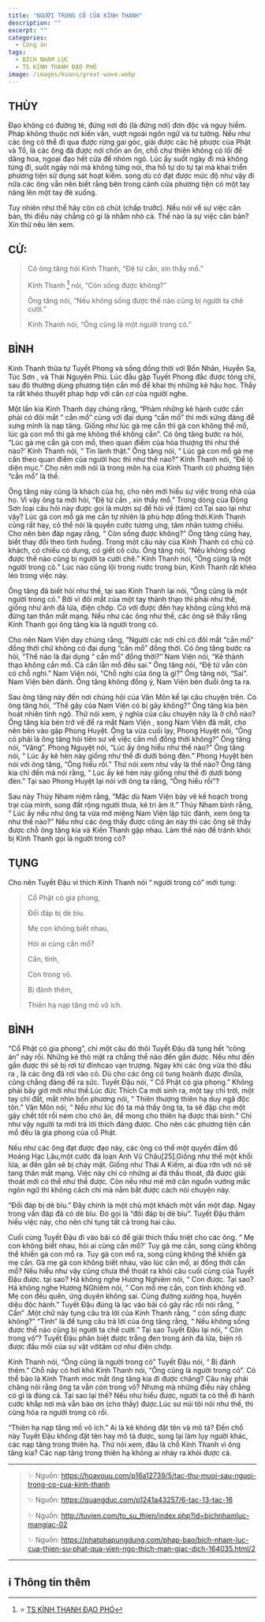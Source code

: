 ```yaml
---
title: "NGƯỜI TRONG CỎ CỦA KÍNH THANH"
description: ""
excerpt: ""
categories:
  - Công án
tags:
  - BÍCH NHAM LỤC
  - TS KÍNH THANH ĐẠO PHÓ
image: /images/koans/great-wave.webp
---
```


## THÙY

Đạo không có đường tẻ, đứng nơi đó (là đứng nơi) đơn độc và nguy hiểm. Pháp không thuộc nơi kiến văn, vượt ngoài ngôn ngữ và tư tưởng. Nếu như các ông có thể đi qua được rừng gai góc, giải được các hệ phược của Phật và Tổ, là các ông đã được nơi chốn an ổn, chỗ chư thiên không có lối để dâng hoa, ngoại đạo hết cửa để nhòm ngó. Lúc ấy suốt ngày đi mà không từng đi, suốt ngày nói mà không từng nói, tha hồ tự do tự tại mà khai triển phương tiện sử dụng sát hoạt kiếm. song dù có đạt được mức độ như vậy đi nữa các ông vẫn nên biết rằng bên trong cánh cửa phương tiện có một tay nâng lên một tay đè xuống.

Tuy nhiên như thế hãy còn có chút (chấp trước). Nếu nói về sự việc căn bản, thì điều này chẳng có gì là nhằm nhò cả. Thế nào là sự việc căn bản? Xin thử nêu lên xem.

## CỬ:

> Có ông tăng hỏi Kính Thanh, “Đệ tử cắn, xin thầy mổ.”
>
> Kính Thanh [^1] nói, “Còn sống được không?”
>
> Ông tăng nói, “Nếu không sống được thế nào cũng bị người ta chê cười.”
>
> Kính Thanh nói, “Ông cũng là một người trong cỏ.”

## BÌNH

Kính Thanh thừa tự Tuyết Phong và sống đồng thời với Bổn Nhân, Huyền Sa, Túc Sơn , và Thái Nguyên Phù. Lúc đầu gặp Tuyết Phong đắc được tông chỉ, sau đó thường dùng phương tiện cắn mổ để khai thị những kẻ hậu học. Thầy ta rất khéo thuyết pháp hợp với căn cơ của người nghe.

Một lần kia Kính Thanh dạy chúng rằng, “Phàm những kẻ hành cước cần phải có đôi mắt “ cắn mổ” cùng với đại dụng “cắn mổ” thì mới xứng đáng để xưng mình là nạp tăng. Giống như lúc gà mẹ cắn thì gà con không thể mổ, lúc gà con mổ thì gà mẹ không thể không cắn”. Có ông tăng bước ra hỏi, “Lúc gà mẹ cắn gà con mổ, theo quan điểm của hòa thượng thì như thế nào?’ Kính Thanh nói, “ Tin lành thật.” Ông tăng nói, “ Lúc gà con mổ gà mẹ cắn theo quan điểm của người học thì như thế nào?” Kính Thanh nói, “Để lộ diện mục.” Cho nên mới nói là trong môn hạ của Kính Thanh có phương tiện “cắn mổ” là thế.

Ông tăng này cũng là khách của họ, cho nên mới hiểu sự việc trong nhà của họ. Vì vậy ông ta mới hỏi, “Đệ tử cắn , xin thầy mổ.” Trong dòng của Động Sơn loại câu hỏi này được gọi là mượn sự để hỏi về (tâm) cơ.Tại sao lại như vậy? Lúc gà con mổ gà mẹ cắn tự nhiên là phù hợp đồng thời.Kính Thanh cũng rất hay, có thể nói là quyền cước tương ưng, tâm nhãn tương chiếu. Cho nên bèn đáp ngay rằng, “ Còn sống được không?” Ông tăng cũng hay, biết thay đổi theo tình huống. Trong một câu này của Kính Thanh có chủ có khách, có chiếu có dụng, có giết có cứu. Ông tăng nói, “Nếu không sống được thế nào cũng bị người ta cười chê.” Kính Thanh nói, “Ông cũng là một người trong cỏ.” Lúc nào cũng lội trong nước trong bùn, Kính Thanh rất khéo léo trong việc này.

Ông tăng đã biết hỏi như thế, tại sao Kính Thanh lại nói, “Ông cũng là một người trong cỏ.” Bởi vì đôi mắt của một tay thành thạo thì phải như thế, giống như ánh đá lửa, điện chớp. Có với được đến hay không cũng khó mà đừng tan thân mất mạng. Nếu như các ông như thế, các ông sẽ thấy rằng Kính Thanh gọi ông tăng kia là người trong cỏ.

Cho nên Nam Viện dạy chúng rằng, “Người các nơi chỉ có đôi mắt “cắn mổ” đồng thời chứ không có đại dụng “cắn mổ” đồng thời. Có ông tăng bước ra hỏi, “Thế nào là đại dụng “ cắn mổ” đồng thời?” Nam Viện nói, “Kẻ thành thạo không cắn mổ. Cả cắn lẫn mổ đều sai.” Ông tăng nói, “Đệ tử vẫn còn có chỗ nghi.” Nam Viện nói, “Chỗ nghi của ông là gì?” Ông tăng nói, “Sai”. Nam Viện bèn đánh. Ông tăng không đồng ý, Nam Viện bèn đuổi ông ta ra.

Sau ông tăng này đến nơi chúng hội của Vân Môn kể lại câu chuyện trên. Có ông tăng hỏi, “Thế gậy của Nam Viện có bị gãy không?” Ông tăng kia bèn hoát nhiên tỉnh ngộ. Thử nói xem, ý nghĩa của câu chuyện này là ở chỗ nào? Ông tăng kia bèn trở về để ra mắt Nam Viện , song Nam Viện đã mất, cho nên bèn vào gặp Phong Huyệt. Ông ta vừa cuối lạy, Phong Huyệt nói, “Ông có phải là ông tăng hỏi tiên sư về việc cắn mổ đồng thời không?” Ông tăng nói, “Vâng”. Phong Nguyệt nói, “Lúc ấy ông hiểu như thế nào?” Ông tăng nói, “ Lúc ấy kẻ hèn này giống như thể đi dưới bóng đèn.” Phong Huyệt bèn nói với ông tăng, “Ông hiểu rồi.” Thử nói xem như vầy là thế nào? Ông tăng kia chỉ đến mà nói rằng, “ Lúc ấy kẻ hèn này giống như thể đi dưới bóng đèn.” Tại sao Phong Huyệt lại nói với ông ta rằng, “Ông hiểu rồi”?

Sau này Thúy Nham niệm rằng, “Mặc dù Nam Viện bày vẽ kế hoạch trong trại của mình, song đất rộng người thưa, kẻ tri âm ít.” Thúy Nham bình rằng, “ Lúc ấy nếu như ông ta vừa mở miệng Nam Viện lập tức đánh, xem ông ta như thế nào?” Nếu như các ông thấy được công án này thì các ông sẽ thấy được chỗ ông tăng kia và Kiến Thanh gặp nhau. Làm thế nào để tránh khỏi bị Kính Thanh gọi là người trong cỏ?

## TỤNG

Cho nên Tuyết Đậu vì thích Kính Thanh nói “ người trong cỏ” mới tụng:

> Cổ Phật có gia phong,
>
> Đối đáp bị dè bỉu.
>
> Mẹ con không biết nhau,
>
> Hỏi ai cùng cắn mổ?
>
> Cắn, tỉnh,
>
> Còn trong vỏ.
>
> Bị đánh thêm,
>
> Thiên hạ nạp tăng mõ vô ích.

## BÌNH

“Cổ Phật có gia phong”, chỉ một câu đó thôi Tuyết Đậu đã tụng hết “công án” này rồi. Những kẻ thò mặt ra chẳng thể nào đến gần được. Nếu như đến gần được thì sẽ bị rơi từ đỉnhcao vạn trượng. Ngay khi các ông vừa thò đầu ra , là các ông đã rơi vào cỏ. Dù cho các ông có tung hoành được đinữa, cũng chẳng đáng để ra sức. Tuyết Đậu nói, “ Cổ Phật có gia phong.” Không phải bây giờ mới như thế.Lúc đức Thích Ca mới sinh ra, một tay chỉ trời, một tay chỉ đất, mắt nhìn bốn phương nói, “ Thiên thượng thiên hạ duy ngã độc tôn.” Vân Môn nói, “ Nếu như lúc đó ta mà thấy ông ta, ta sẽ đập cho một gậy chết tốt rồi ném cho chó ăn, để mong cho thiên hạ được thái bình.” Chỉ như vậy người ta mới trả lời thích đáng được. Cho nên các phương tiện cắn mổ đều là gia phong của cổ Phật.

Nếu như các ông đạt được đạo này, các ông có thể một quyền đấm đổ Hoàng Hạc Lâu,một cước đá loạn Anh Vũ Châu[25].Giống như thể một khối lửa, ai đến gần sẽ bị cháy mặt. Giống như Thái A Kiếm, ai đùa rỡn với nó sẽ tang thân mất mạng. Việc này chỉ có những ai đã thấu thoát, đã được giải thoát mới có thể như thế được. Còn nếu như mê mờ căn nguồn vướng mắc ngôn ngữ thì không cách chi mà nắm bắt được cách nói chuyện này.

“Đối đáp bị dè bỉu.” Đây chính là một chủ một khách một vấn một đáp. Ngay trong vấn đáp đã có dè bỉu. Đó gọi là “đối đáp bị dè bỉu”. Tuyết Đậu thâm hiểu việc này, cho nên chỉ tụng tất cả trong hai câu.

Cuối cùng Tuyết Đậu đi vào bãi cỏ để giải thích thấu triệt cho các ông. “ Mẹ con không biết nhau, hỏi ai cũng cắn mổ?’ Tuy gà mẹ cắn, song cũng không thể khiến gà con mổ ra. Tuy gà con mổ ra, song cũng không thể khiến gà mẹ cắn. Gà mẹ gà con không biết nhau, vào lúc cắn mổ, ai đồng thời cắn mổ? Nếu hiểu như vậy cũng chưa thể thoát ra khỏi câu cuối cùng của Tuyết Đậu được. tại sao? Há không nghe Hương Nghiêm nói, “ Con được. Tại sao? Há không nghe Hương NGhiêm nói, “ Con mổ mẹ cắn, con tỉnh không vỡ. Mẹ con đều quên, ứng duyên không sai. Cùng đường xướng họa, huyền diệu độc hành.” Tuyết Đậu đúng là lạc vào bãi cỏ gây rắc rối nói rằng, “ Cắn” .Một chữ này tụng câu trả lời của Kính Thanh rằng, “ còn sống được không?” “Tỉnh” là để tụng câu trả lời của ông tăng rằng, “ Nếu không sống được thế nào cũng bị người ta chê cười.” Tại sao Tuyết Đậu lại nói, “ Còn trong vỏ”? Tuyết Đậu phân biệt được trắng đen trong ánh đá lửa, biện rõ được đầu mối của sự vật vớitâm cơ như điện chớp.

Kính Thanh nói, “Ông cũng là người trong cỏ” Tuyết Đậu nói, “ Bị đánh thêm.” Chỗ này có hơi khó Kính Thanh nói, “Ông cũng là người trong cỏ”. Có thể bảo là Kính Thanh móc mắt ông tăng kia đi được chăng? Câu này phải chăng nói rằng ông ta vẫn còn trong vỏ? Nhưng mà những điều này chẳng có gì là đúng cả. Tại sao lại thế? Nếu như hiểu được, người ta có thể đi hành cước khắp nơi mà vẫn báo ơn (cho thầy) được.Lúc sư núi tôi nói như thế, thì cũng hóa ra người trong cỏ rồi.

“Thiên hạ nạp tăng mồ vô ích.” Ai là kẻ không đặt tên và mô tả? Đến chổ này Tuyết Đậu không đặt tên hay mô tả được, song lại làm lụy người khác, các nạp tăng trong thiên hạ. Thử nói xem, đâu là chỗ Kính Thanh vì ông tăng kia? Các nạp tăng trong thiên hạ không ai nhảy ra khỏi được cả.

<hr class="blog-rule" />

> ✨ Nguồn: https://hoavouu.com/p16a12739/5/tac-thu-muoi-sau-nguoi-trong-co-cua-kinh-thanh
>
> ✨ Nguồn: https://quangduc.com/p1241a43257/6-tac-13-tac-16
>
> ✨ Nguồn: http://tuvien.com/to_su_thien/index.php?id=bichnhamluc-mangiac-02
>
> ✨ Nguồn: https://phatphapungdung.com/phap-bao/bich-nham-luc-cua-thien-su-phat-qua-vien-ngo-thich-man-giac-dich-164035.html/2

<hr class="blog-rule" />

## ℹ️ Thông tin thêm

[^1]: ⭐️ <a href="https://blog.phapthihoi.org/gt-member/ts-kinh-thanh-dao-pho/" target="_blank">TS KÍNH THANH ĐẠO PHÓ</a>
